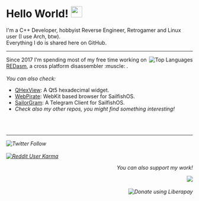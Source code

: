 <h1>Hello World! <img src="https://raw.githubusercontent.com/MartinHeinz/MartinHeinz/master/wave.gif" width="30px"></h1>
I'm a C++ Developer, hobbyist Reverse Engineer, Retrogamer and Linux user (I use Arch, btw).<br>
Everything I do is shared here on GitHub.<br>
<hr>
<a href="https://github.com/anuraghazra/github-readme-stats">
  <img align="right" src="https://github-readme-stats.vercel.app/api/top-langs/?username=dax89" alt="Top Languages">
</a>
<p align="left">
Since 2017 I'm spending most of my free time working on <a href="https://github.com/REDasmOrg/REDasm/tree/master">REDasm</a>, a cross platform disassembler :muscle: .<br>
<br>
<i>You can also check:</i>
<ul>
<li><a href="https://github.com/Dax89/QHexView">QHexView</a>: A Qt5 hexadecimal widget.</li>
<li><a href="https://github.com/Dax89/WebPirate">WebPirate</a>: WebKit based browser for SailfishOS.</li>
<li><a href="https://github.com/QtGram/harbour-sailorgram">SailorGram</a>: A Telegram Client for SailfishOS.</li>
<li><i>Check also my other repos, you might find something interesting!</li>
</ul>
<br>
<br>
<hr>
<p>
<a href="https://twitter.com/dax89"><img align="left" alt="Twitter Follow" src="https://img.shields.io/twitter/follow/dax89?label=Follow%20me%20on%20Twitter&style=for-the-badge"></a><br><br>
<a href="https://www.reddit.com/user/Dax_89"><img alt="Reddit User Karma" src="https://img.shields.io/reddit/user-karma/combined/Dax_89?label=Follow%20me%20on%20Reddit&style=for-the-badge"></a>
<p align="right"><i>You can also support my work!</i></p>
<a href="https://ko-fi.com/K3K12VGAP"><img align="right" src="https://www.ko-fi.com/img/githubbutton_sm.svg"></a><br><br>
<a href="https://liberapay.com/Dax89/donate"><img align="right" alt="Donate using Liberapay" src="https://liberapay.com/assets/widgets/donate.svg"></a>
</p>

